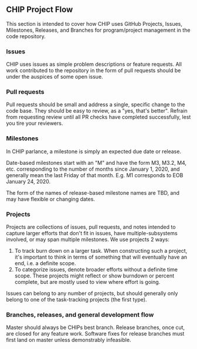 ## CHIP Project Flow

This section is intended to cover how CHIP uses GitHub Projects,
Issues, Milestones, Releases, and Branches for program/project
management in the code repository.

### Issues

CHIP uses issues as simple problem descriptions or feature requests.  All work
contributed to the repository in the form of pull requests should be under the
auspices of some open issue.

### Pull requests

Pull requests should be small and address a single, specific change to the code
base. They should be easy to review, as a "yes, that's better".  Refrain from
requesting review until all PR checks have completed successfully, lest you tire
your reviewers.

### Milestones

In CHIP parlance, a milestone is simply an expected due date or release.

Date-based milestones start with an "M" and have the form M3, M3.2, M4,
etc. corresponding to the number of months since January 1, 2020, and generally
mean the last Friday of that month.  E.g. M1 corresponds to EOB January 24,
2020.

The form of the names of release-based milestone names are TBD, and may have
flexible or changing dates.

### Projects

Projects are collections of issues, pull requests, and notes intended to capture
larger efforts that don't fit in issues, have multiple-subsystems involved, or
may span multiple milestones.  We use projects 2 ways:

1. To track burn down on a larger task.  When constructing such a project, it's
important to think in terms of something that will eventually have
an end, i.e. a definite scope.
2. To categorize issues, denote broader efforts without a definite time scope. 
These projects might reflect or show burndown or percent complete, but are mostly 
used to view where effort is going.

Issues can belong to any number of projects, but should generally only belong to 
one of the task-tracking projects (the first type).

### Branches, releases, and general development flow

Master should always be CHIPs best branch.  Release branches, once cut, are
closed for any feature work.  Software fixes for release branches must first
land on master unless demonstrably infeasible.


